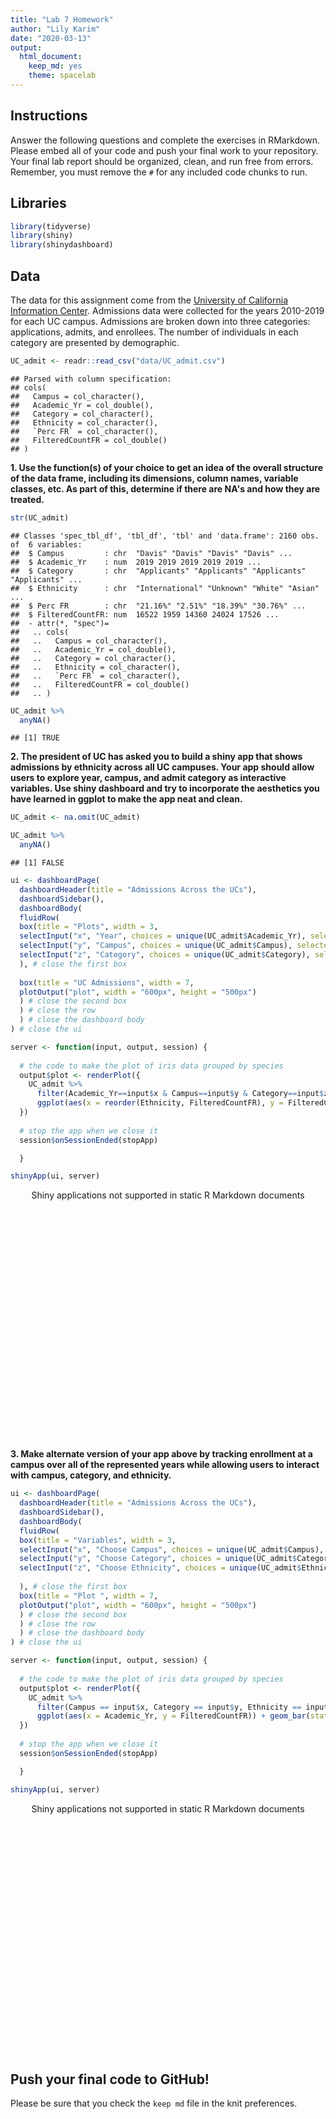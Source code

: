 ```yaml
---
title: "Lab 7 Homework"
author: "Lily Karim"
date: "2020-03-13"
output:
  html_document: 
    keep_md: yes
    theme: spacelab
---
```




## Instructions
Answer the following questions and complete the exercises in RMarkdown. Please embed all of your code and push your final work to your repository. Your final lab report should be organized, clean, and run free from errors. Remember, you must remove the `#` for any included code chunks to run.  

## Libraries

```r
library(tidyverse)
library(shiny)
library(shinydashboard)
```

## Data
The data for this assignment come from the [University of California Information Center](https://www.universityofcalifornia.edu/infocenter). Admissions data were collected for the years 2010-2019 for each UC campus. Admissions are broken down into three categories: applications, admits, and enrollees. The number of individuals in each category are presented by demographic.  

```r
UC_admit <- readr::read_csv("data/UC_admit.csv")
```

```
## Parsed with column specification:
## cols(
##   Campus = col_character(),
##   Academic_Yr = col_double(),
##   Category = col_character(),
##   Ethnicity = col_character(),
##   `Perc FR` = col_character(),
##   FilteredCountFR = col_double()
## )
```

**1. Use the function(s) of your choice to get an idea of the overall structure of the data frame, including its dimensions, column names, variable classes, etc. As part of this, determine if there are NA's and how they are treated.**  

```r
str(UC_admit)
```

```
## Classes 'spec_tbl_df', 'tbl_df', 'tbl' and 'data.frame':	2160 obs. of  6 variables:
##  $ Campus         : chr  "Davis" "Davis" "Davis" "Davis" ...
##  $ Academic_Yr    : num  2019 2019 2019 2019 2019 ...
##  $ Category       : chr  "Applicants" "Applicants" "Applicants" "Applicants" ...
##  $ Ethnicity      : chr  "International" "Unknown" "White" "Asian" ...
##  $ Perc FR        : chr  "21.16%" "2.51%" "18.39%" "30.76%" ...
##  $ FilteredCountFR: num  16522 1959 14360 24024 17526 ...
##  - attr(*, "spec")=
##   .. cols(
##   ..   Campus = col_character(),
##   ..   Academic_Yr = col_double(),
##   ..   Category = col_character(),
##   ..   Ethnicity = col_character(),
##   ..   `Perc FR` = col_character(),
##   ..   FilteredCountFR = col_double()
##   .. )
```

```r
UC_admit %>% 
  anyNA()
```

```
## [1] TRUE
```





**2. The president of UC has asked you to build a shiny app that shows admissions by ethnicity across all UC campuses. Your app should allow users to explore year, campus, and admit category as interactive variables. Use shiny dashboard and try to incorporate the aesthetics you have learned in ggplot to make the app neat and clean.**


```r
UC_admit <- na.omit(UC_admit)
```


```r
UC_admit %>% 
  anyNA()
```

```
## [1] FALSE
```



```r
ui <- dashboardPage(
  dashboardHeader(title = "Admissions Across the UCs"),
  dashboardSidebar(),
  dashboardBody(
  fluidRow(
  box(title = "Plots", width = 3,
  selectInput("x", "Year", choices = unique(UC_admit$Academic_Yr), selected = "2010"),
  selectInput("y", "Campus", choices = unique(UC_admit$Campus), selected = "Davis"),
  selectInput("z", "Category", choices = unique(UC_admit$Category), selected = "Applicants")
  ), # close the first box
  
  box(title = "UC Admissions", width = 7,
  plotOutput("plot", width = "600px", height = "500px")
  ) # close the second box
  ) # close the row
  ) # close the dashboard body
) # close the ui

server <- function(input, output, session) { 
  
  # the code to make the plot of iris data grouped by species
  output$plot <- renderPlot({
    UC_admit %>% 
      filter(Academic_Yr==input$x & Campus==input$y & Category==input$z) %>% 
      ggplot(aes(x = reorder(Ethnicity, FilteredCountFR), y = FilteredCountFR)) + geom_bar(stat="identity") +labs(x = "Ethnicity", y = "Number of People")+ theme_light(base_size = 10)
  })
  
  # stop the app when we close it
  session$onSessionEnded(stopApp)

  }

shinyApp(ui, server)
```

<!--html_preserve--><div style="width: 100% ; height: 400px ; text-align: center; box-sizing: border-box; -moz-box-sizing: border-box; -webkit-box-sizing: border-box;" class="muted well">Shiny applications not supported in static R Markdown documents</div><!--/html_preserve-->


**3. Make alternate version of your app above by tracking enrollment at a campus over all of the represented years while allowing users to interact with campus, category, and ethnicity.**

```r
ui <- dashboardPage(
  dashboardHeader(title = "Admissions Across the UCs"),
  dashboardSidebar(),
  dashboardBody(
  fluidRow(
  box(title = "Variables", width = 3,
  selectInput("x", "Choose Campus", choices = unique(UC_admit$Campus), selected = "Davis"),
  selectInput("y", "Choose Category", choices = unique(UC_admit$Category), selected = "Applicants"),
  selectInput("z", "Choose Ethnicity", choices = unique(UC_admit$Ethnicity), selected = "International"),
  
  ), # close the first box
  box(title = "Plot ", width = 7,
  plotOutput("plot", width = "600px", height = "500px")
  ) # close the second box
  ) # close the row
  ) # close the dashboard body
) # close the ui

server <- function(input, output, session) { 
  
  # the code to make the plot of iris data grouped by species
  output$plot <- renderPlot({
    UC_admit %>% 
      filter(Campus == input$x, Category == input$y, Ethnicity == input$z) %>%
      ggplot(aes(x = Academic_Yr, y = FilteredCountFR)) + geom_bar(stat="identity") + theme_light(base_size = 10)+labs(x = "Year", y = "Admissions")
  })
  
  # stop the app when we close it
  session$onSessionEnded(stopApp)

  }

shinyApp(ui, server)
```

<!--html_preserve--><div style="width: 100% ; height: 400px ; text-align: center; box-sizing: border-box; -moz-box-sizing: border-box; -webkit-box-sizing: border-box;" class="muted well">Shiny applications not supported in static R Markdown documents</div><!--/html_preserve-->

## Push your final code to GitHub!
Please be sure that you check the `keep md` file in the knit preferences. 
